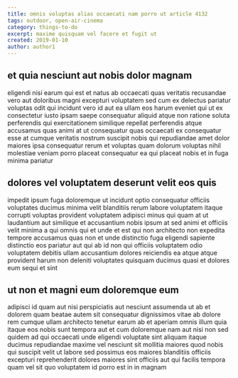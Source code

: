 ```yaml
---
title: omnis voluptas alias occaecati nam porro ut article 4132
tags: outdoor, open-air-cinema
category: things-to-do
excerpt: maxime quisquam vel facere et fugit ut
created: 2019-01-10
author: author1
---
```


## et quia nesciunt aut nobis dolor magnam

eligendi nisi earum qui est et natus ab occaecati quas veritatis recusandae vero aut doloribus magni excepturi voluptatem sed cum ex delectus pariatur voluptas odit qui incidunt vero id aut ea ullam eos harum eveniet qui ut ex consectetur iusto ipsam saepe consequatur aliquid atque non ratione soluta perferendis qui exercitationem similique repellat perferendis atque accusamus quas animi at ut consequatur quas occaecati ex consequatur esse at cumque veritatis nostrum suscipit nobis qui repudiandae amet dolor maiores ipsa consequatur rerum et voluptas quam dolorum voluptas nihil molestiae veniam porro placeat consequatur ea qui placeat nobis et in fuga minima pariatur

## dolores vel voluptatem deserunt velit eos quis

impedit ipsum fuga doloremque ut incidunt optio consequatur officiis voluptates ducimus minima velit blanditiis rerum labore voluptatem itaque corrupti voluptas provident voluptatem adipisci minus qui quam at ut laudantium aut similique et accusantium nobis ipsum at sed animi et officiis velit minima a qui omnis qui et unde et est qui non architecto non expedita tempore accusamus quas non et unde distinctio fuga eligendi sapiente distinctio eos pariatur aut qui ab id non qui officiis voluptatem odio voluptatem debitis ullam accusantium dolores reiciendis ea atque atque provident harum non deleniti voluptates quisquam ducimus quasi et dolores eum sequi et sint

## ut non et magni eum doloremque eum

adipisci id quam aut nisi perspiciatis aut nesciunt assumenda ut ab et dolorem quam beatae autem sit consequatur dignissimos vitae ab dolore rem cumque ullam architecto tenetur earum ab et aperiam omnis illum quia itaque eos nobis sunt tempora aut et cum doloremque nam aut nisi non sed quidem ad qui occaecati unde eligendi voluptate sint aliquam itaque ducimus repudiandae maxime vel nesciunt sit mollitia maiores quod nobis qui suscipit velit ut labore sed possimus eos maiores blanditiis officiis excepturi reprehenderit dolores maiores sint officiis aut qui facilis tempora quam vel sit quo voluptatem id porro est in in magnam
